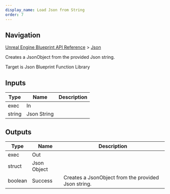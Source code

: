 ```yaml
---
display_name: Load Json from String
order: 7
---
```

## Navigation

[Unreal Engine Blueprint API Reference](https://dev.epicgames.com/documentation/en-us/unreal-engine/BlueprintAPI) > [Json](https://dev.epicgames.com/documentation/en-us/unreal-engine/BlueprintAPI/Json)

Creates a JsonObject from the provided Json string.

Target is Json Blueprint Function Library

## Inputs

| Type | Name | Description |
| --- | --- | --- |
| exec | In |  |
| string | Json String |  |

## Outputs

| Type | Name | Description |
| --- | --- | --- |
| exec | Out |  |
| struct | Json Object |  |
| boolean | Success | Creates a JsonObject from the provided Json string. |
